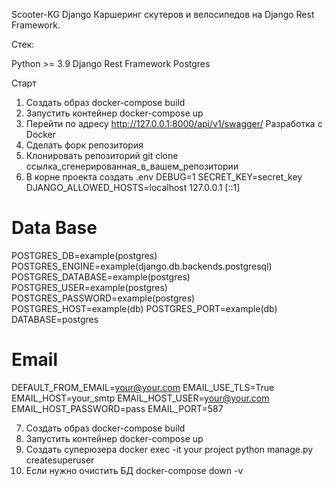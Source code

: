 Scooter-KG Django
Каршеринг скутеров и велосипедов на Django Rest Framework.

Стек:

Python >= 3.9
Django Rest Framework
Postgres

Старт
1) Создать образ
docker-compose build
2) Запустить контейнер
docker-compose up
3) Перейти по адресу
http://127.0.0.1:8000/api/v1/swagger/
Разработка с Docker
4) Сделать форк репозитория
5) Клонировать репозиторий
git clone ссылка_сгенерированная_в_вашем_репозитории
6) В корне проекта создать .env
DEBUG=1
SECRET_KEY=secret_key
DJANGO_ALLOWED_HOSTS=localhost 127.0.0.1 [::1]

# Data Base
POSTGRES_DB=example(postgres)
POSTGRES_ENGINE=example(django.db.backends.postgresql)
POSTGRES_DATABASE=example(postgres)
POSTGRES_USER=example(postgres)
POSTGRES_PASSWORD=example(postgres)
POSTGRES_HOST=example(db)
POSTGRES_PORT=example(db)
DATABASE=postgres

# Email
DEFAULT_FROM_EMAIL=your@your.com
EMAIL_USE_TLS=True
EMAIL_HOST=your_smtp
EMAIL_HOST_USER=your@your.com
EMAIL_HOST_PASSWORD=pass
EMAIL_PORT=587

7) Создать образ
docker-compose build
8) Запустить контейнер
docker-compose up
9) Создать суперюзера
docker exec -it your project python manage.py createsuperuser
10) Если нужно очистить БД
docker-compose down -v
